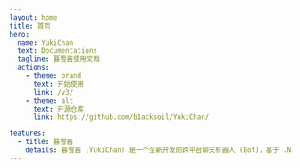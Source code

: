 ```yaml
---
layout: home
title: 首页
hero:
  name: YukiChan
  text: Documentations
  tagline: 暮雪酱使用文档
  actions:
    - theme: brand
      text: 开始使用
      link: /v3/
    - theme: alt
      text: 开源仓库
      link: https://github.com/b1acksoil/YukiChan/

features:
  - title: 暮雪酱
    details: 暮雪酱 (YukiChan) 是一个全新开发的跨平台聊天机器人 (Bot)，基于 .NET 7 + C#，框架使用 Flandre，相较前作在架构上有着很大的革新。
---
```

